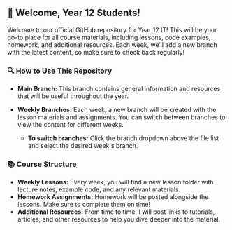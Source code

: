 ## 👋 Welcome, Year 12 Students!

Welcome to our official GitHub repository for Year 12 IT! This will be your go-to place for all course materials, including lessons, code examples, homework, and additional resources. Each week, we’ll add a new branch with the latest content, so make sure to check back regularly!

### 🔍 How to Use This Repository

- **Main Branch:** This branch contains general information and resources that will be useful throughout the year.
- **Weekly Branches:** Each week, a new branch will be created with the lesson materials and assignments. You can switch between branches to view the content for different weeks.
  
  - **To switch branches:** Click the branch dropdown above the file list and select the desired week's branch.

### 📚 Course Structure

- **Weekly Lessons:** Every week, you will find a new lesson folder with lecture notes, example code, and any relevant materials.
- **Homework Assignments:** Homework will be posted alongside the lessons. Make sure to complete them on time!
- **Additional Resources:** From time to time, I will post links to tutorials, articles, and other resources to help you dive deeper into the material.
